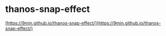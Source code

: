 # thanos-snap-effect

[https://9min.github.io/thanos-snap-effect/](https://9min.github.io/thanos-snap-effect/)